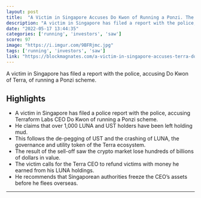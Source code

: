 ```yaml
---
layout: post
title:  "A Victim in Singapore Accuses Do Kwon of Running a Ponzi. The victim claims that over 1000 people have been left holding mud"
description: "A victim in Singapore has filed a report with the police, accusing Do Kwon of Terra, of running a Ponzi scheme."
date: "2022-05-17 13:44:35"
categories: ['running', 'investors', 'saw']
score: 97
image: "https://i.imgur.com/9BFRjmc.jpg"
tags: ['running', 'investors', 'saw']
link: "https://blockmagnates.com/a-victim-in-singapore-accuses-terra-do-kwon-of-running-a-ponzi/"
---
```


A victim in Singapore has filed a report with the police, accusing Do Kwon of Terra, of running a Ponzi scheme.

## Highlights

- A victim in Singapore has filed a police report with the police, accusing Terraform Labs CEO Do Kwon of running a Ponzi scheme.
- He claims that over 1,000 LUNA and UST holders have been left holding mud.
- This follows the de-pegging of UST and the crashing of LUNA, the governance and utility token of the Terra ecosystem.
- The result of the sell-off saw the crypto market lose hundreds of billions of dollars in value.
- The victim calls for the Terra CEO to refund victims with money he earned from his LUNA holdings.
- He recommends that Singaporean authorities freeze the CEO’s assets before he flees overseas.

---
